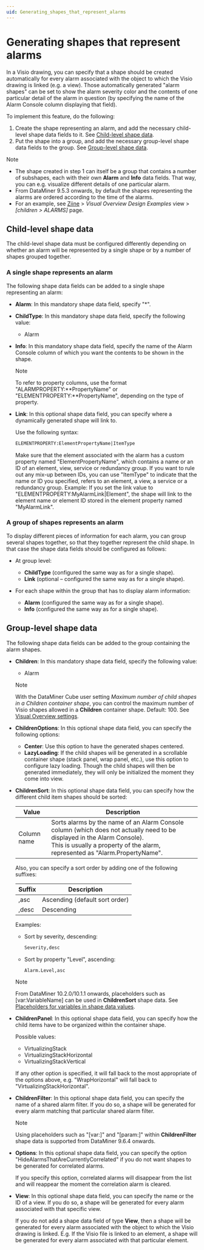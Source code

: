 ```yaml
---
uid: Generating_shapes_that_represent_alarms
---
```


# Generating shapes that represent alarms

In a Visio drawing, you can specify that a shape should be created automatically for every alarm associated with the object to which the Visio drawing is linked (e.g. a view). Those automatically generated "alarm shapes" can be set to show the alarm severity color and the contents of one particular detail of the alarm in question (by specifying the name of the Alarm Console column displaying that field).

To implement this feature, do the following:

1. Create the shape representing an alarm, and add the necessary child-level shape data fields to it. See [Child-level shape data](#child-level-shape-data).
1. Put the shape into a group, and add the necessary group-level shape data fields to the group. See [Group-level shape data](#group-level-shape-data).

> [!NOTE]
>
> - The shape created in step 1 can itself be a group that contains a number of subshapes, each with their own **Alarm** and **Info** data fields. That way, you can e.g. visualize different details of one particular alarm.
> - From DataMiner 9.5.3 onwards, by default the shapes representing the alarms are ordered according to the time of the alarms.
> - For an example, see [Ziine](xref:ZiineDemoSystem) > *Visual Overview Design Examples* view > *[children > ALARMS]* page.

## Child-level shape data

The child-level shape data must be configured differently depending on whether an alarm will be represented by a single shape or by a number of shapes grouped together.

### A single shape represents an alarm

The following shape data fields can be added to a single shape representing an alarm:

- **Alarm**: In this mandatory shape data field, specify "\*".

- **ChildType**: In this mandatory shape data field, specify the following value:

  - Alarm

- **Info**: In this mandatory shape data field, specify the name of the Alarm Console column of which you want the contents to be shown in the shape.

  > [!NOTE]
  > To refer to property columns, use the format "ALARMPROPERTY:\*\*PropertyName" or "ELEMENTPROPERTY:\*\*PropertyName", depending on the type of property.

- **Link**: In this optional shape data field, you can specify where a dynamically generated shape will link to.

  Use the following syntax:

  ```txt
  ELEMENTPROPERTY:ElementPropertyName|ItemType
  ```

  Make sure that the element associated with the alarm has a custom property named "ElementPropertyName", which contains a name or an ID of an element, view, service or redundancy group. If you want to rule out any mix-up between IDs, you can use "ItemType" to indicate that the name or ID you specified, refers to an element, a view, a service or a redundancy group. Example: If you set the link value to "ELEMENTPROPERTY:MyAlarmLink\|Element", the shape will link to the element name or element ID stored in the element property named "MyAlarmLink".

### A group of shapes represents an alarm

To display different pieces of information for each alarm, you can group several shapes together, so that they together represent the child shape. In that case the shape data fields should be configured as follows:

- At group level:

  - **ChildType** (configured the same way as for a single shape).
  - **Link** (optional – configured the same way as for a single shape).

- For each shape within the group that has to display alarm information:

  - **Alarm** (configured the same way as for a single shape).
  - **Info** (configured the same way as for a single shape).

## Group-level shape data

The following shape data fields can be added to the group containing the alarm shapes.

- **Children**: In this mandatory shape data field, specify the following value:

  - Alarm

  > [!NOTE]
  > With the DataMiner Cube user setting *Maximum number of child shapes in a Children container shape*, you can control the maximum number of Visio shapes allowed in a **Children** container shape. Default: 100. See [Visual Overview settings](xref:User_settings#visual-overview-settings).

- **ChildrenOptions**: In this optional shape data field, you can specify the following options:

  - **Center**: Use this option to have the generated shapes centered.
  - **LazyLoading**: If the child shapes will be generated in a scrollable container shape (stack panel, wrap panel, etc.), use this option to configure lazy loading. Though the child shapes will then be generated immediately, they will only be initialized the moment they come into view.

- **ChildrenSort**: In this optional shape data field, you can specify how the different child item shapes should be sorted:

  | Value | Description |
  | ----- | ----------- |
  | Column name | Sorts alarms by the name of an Alarm Console column (which does not actually need to be displayed in the Alarm Console).<br>This is usually a property of the alarm, represented as "Alarm.PropertyName". |

  Also, you can specify a sort order by adding one of the following suffixes:

  | Suffix | Description                    |
  | ------ | ------------------------------ |
  | ,asc   | Ascending (default sort order) |
  | ,desc  | Descending                     |

  Examples:

  - Sort by severity, descending:

    ```txt
    Severity,desc
    ```

  - Sort by property "Level", ascending:

    ```txt
    Alarm.Level,asc
    ```

  > [!NOTE]
  > From DataMiner 10.2.0/10.1.1 onwards, placeholders such as \[var:VariableName\] can be used in **ChildrenSort** shape data. See [Placeholders for variables in shape data values](xref:Placeholders_for_variables_in_shape_data_values).

- **ChildrenPanel**: In this optional shape data field, you can specify how the child items have to be organized within the container shape.

  Possible values:

  - VirtualizingStack
  - VirtualizingStackHorizontal
  - VirtualizingStackVertical

  If any other option is specified, it will fall back to the most appropriate of the options above, e.g. "WrapHorizontal" will fall back to "VirtualizingStackHorizontal".

- **ChildrenFilter**: In this optional shape data field, you can specify the name of a shared alarm filter. If you do so, a shape will be generated for every alarm matching that particular shared alarm filter.

  > [!NOTE]
  > Using placeholders such as "\[var:\]" and "\[param:\]" within **ChildrenFilter** shape data is supported from DataMiner 9.6.4 onwards.

- **Options**: In this optional shape data field, you can specify the option "HideAlarmsThatAreCurrentlyCorrelated" if you do not want shapes to be generated for correlated alarms.

  If you specify this option, correlated alarms will disappear from the list and will reappear the moment the correlation alarm is cleared.

- **View**: In this optional shape data field, you can specify the name or the ID of a view. If you do so, a shape will be generated for every alarm associated with that specific view.

  If you do not add a shape data field of type **View**, then a shape will be generated for every alarm associated with the object to which the Visio drawing is linked. E.g. If the Visio file is linked to an element, a shape will be generated for every alarm associated with that particular element.
